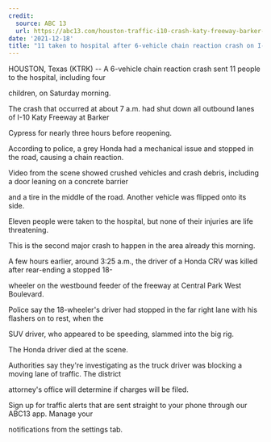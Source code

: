 ```yaml
---
credit:
  source: ABC 13
  url: https://abc13.com/houston-traffic-i10-crash-katy-freeway-barker-cypress-six-vehicle-wreck/11355351/
date: '2021-12-18'
title: "11 taken to hospital after 6-vehicle chain reaction crash on I-10 at Barker Cypress"
---
```

HOUSTON, Texas (KTRK) -- A 6-vehicle chain reaction crash sent 11 people to the hospital, including four 

children, on Saturday morning.

The crash that occurred at about 7 a.m. had shut down all outbound lanes of I-10 Katy Freeway at Barker 

Cypress for nearly three hours before reopening.

According to police, a grey Honda had a mechanical issue and stopped in the road, causing a chain reaction.

Video from the scene showed crushed vehicles and crash debris, including a door leaning on a concrete barrier 

and a tire in the middle of the road. Another vehicle was flipped onto its side.

Eleven people were taken to the hospital, but none of their injuries are life threatening.

This is the second major crash to happen in the area already this morning.

A few hours earlier, around 3:25 a.m., the driver of a Honda CRV was killed after rear-ending a stopped 18-

wheeler on the westbound feeder of the freeway at Central Park West Boulevard.

Police say the 18-wheeler's driver had stopped in the far right lane with his flashers on to rest, when the 

SUV driver, who appeared to be speeding, slammed into the big rig.

The Honda driver died at the scene.

Authorities say they're investigating as the truck driver was blocking a moving lane of traffic. The district 

attorney's office will determine if charges will be filed.

Sign up for traffic alerts that are sent straight to your phone through our ABC13 app. Manage your 

notifications from the settings tab.

